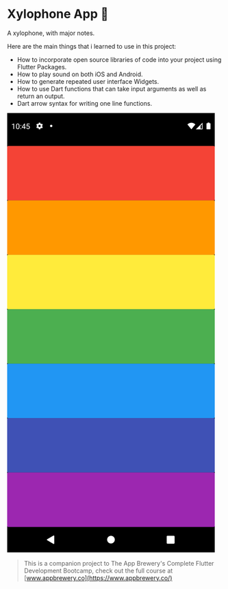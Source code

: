 # Xylophone App 🎹

A xylophone, with major notes.

Here are the main things that i learned to use in this project:

- How to incorporate open source libraries of code into your project using Flutter Packages.
- How to play sound on both iOS and Android.
- How to generate repeated user interface Widgets.
- How to use Dart functions that can take input arguments as well as return an output.
- Dart arrow syntax for writing one line functions.

<img src="https://github.com/Selmeny/xylophone_app/blob/master/images/xylophone.png">

>This is a companion project to The App Brewery's Complete Flutter Development Bootcamp, check out the full course at [www.appbrewery.co](https://www.appbrewery.co/)
